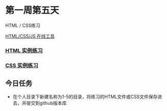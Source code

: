 # 第一周第五天
HTML / CSS练习

[HTML/CSS/JS 在线工具](https://c.runoob.com/front-end/61)

### [HTML 实例练习](http://www.runoob.com/html/html-examples.html)
### [CSS 实例练习](http://www.runoob.com/css/css-examples.html)

## 今日任务
* 在个人目录下新建名称为1-5的目录，将练习的HTML文件或CSS文件保存进去，并提交到github版本库